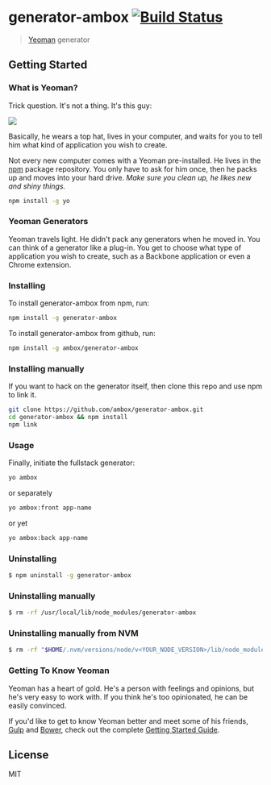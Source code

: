 # generator-ambox [![Build Status](https://secure.travis-ci.org/ambox/generator-ambox.png?branch=master)](https://travis-ci.org/ambox/generator-ambox)

> [Yeoman](http://yeoman.io) generator


## Getting Started

### What is Yeoman?

Trick question. It's not a thing. It's this guy:

![](http://i.imgur.com/xORFiBV.png)

Basically, he wears a top hat, lives in your computer, and waits for you to tell him what kind of application you wish to create.

Not every new computer comes with a Yeoman pre-installed. He lives in the [npm](https://npmjs.org) package repository. You only have to ask for him once, then he packs up and moves into your hard drive. *Make sure you clean up, he likes new and shiny things.*

```bash
npm install -g yo
```

### Yeoman Generators

Yeoman travels light. He didn't pack any generators when he moved in. You can think of a generator like a plug-in. You get to choose what type of application you wish to create, such as a Backbone application or even a Chrome extension.

### Installing

To install generator-ambox from npm, run:

```bash
npm install -g generator-ambox
```

To install generator-ambox from github, run:

```bash
npm install -g ambox/generator-ambox
```

### Installing manually

If you want to hack on the generator itself, then clone this repo and use npm to link it.

```bash
git clone https://github.com/ambox/generator-ambox.git
cd generator-ambox && npm install
npm link
```

### Usage

Finally, initiate the fullstack generator:

```bash
yo ambox
```

or separately

```bash
yo ambox:front app-name
```

or yet

```bash
yo ambox:back app-name
```

### Uninstalling

```bash
$ npm uninstall -g generator-ambox
```

### Uninstalling manually

```bash
$ rm -rf /usr/local/lib/node_modules/generator-ambox
```

### Uninstalling manually from NVM

```bash
$ rm -rf "$HOME/.nvm/versions/node/v<YOUR_NODE_VERSION>/lib/node_modules/generator-ambox"
```

### Getting To Know Yeoman

Yeoman has a heart of gold. He's a person with feelings and opinions, but he's very easy to work with. If you think he's too opinionated, he can be easily convinced.

If you'd like to get to know Yeoman better and meet some of his friends, [Gulp](http://gulpjs.org) and [Bower](http://bower.io), check out the complete [Getting Started Guide](https://github.com/yeoman/yeoman/wiki/Getting-Started).


## License

MIT
